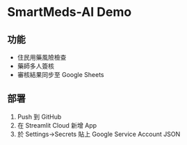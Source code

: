 # SmartMeds-AI Demo

## 功能
- 住民用藥風險檢查
- 藥師多人簽核
- 審核結果同步至 Google Sheets

## 部署
1. Push 到 GitHub
2. 在 Streamlit Cloud 新增 App
3. 於 Settings→Secrets 貼上 Google Service Account JSON

